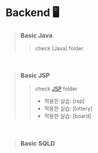 # Backend 🖥️
> ### Basic Java 
>> check [Java] folder 
>> 
>>
<br/>

> ### Basic JSP
>> check [JSP](https://github.com/praybe/Java-JSP/tree/main/JSP) folder
>> 
>> * 적용한 실습:  [rsp] <br/>
>> * 적용한 실습:  [lottery] <br/>
>> * 적용한 실습:  [board] <br/>
<br/>

> ### Basic SQLD
>> 
>> 

<br/>
